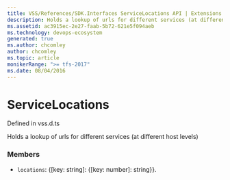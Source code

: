 ```yaml
---
title: VSS/References/SDK.Interfaces ServiceLocations API | Extensions for Azure DevOps Services
description: Holds a lookup of urls for different services (at different host levels)
ms.assetid: ac3915ec-2e27-faab-5b72-621e5f094aeb
ms.technology: devops-ecosystem
generated: true
ms.author: chcomley
author: chcomley
ms.topic: article
monikerRange: ">= tfs-2017"
ms.date: 08/04/2016
---
```


# ServiceLocations

Defined in vss.d.ts

Holds a lookup of urls for different services (at different host levels)

### Members

- `locations`: {[key: string]: {[key: number]: string}}.

